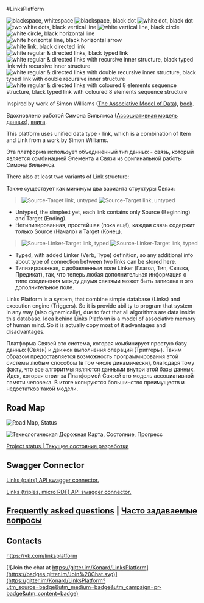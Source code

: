 #LinksPlatform

![blackspace, whitespace](https://raw.githubusercontent.com/Konard/LinksPlatform/master/doc/Intro/1.png "blackspace, whitespace")
![blackspace, black dot](https://raw.githubusercontent.com/Konard/LinksPlatform/master/doc/Intro/2.png "blackspace, black dot")
![white dot, black dot](https://raw.githubusercontent.com/Konard/LinksPlatform/master/doc/Intro/3.png "white dot, black dot")
![two white dots, black vertical line](https://raw.githubusercontent.com/Konard/LinksPlatform/master/doc/Intro/4.png "two white dots, black vertical line")
![white vertical line, black circle](https://raw.githubusercontent.com/Konard/LinksPlatform/master/doc/Intro/5.png "white vertical line, black circle")
![white circle, black horizontal line](https://raw.githubusercontent.com/Konard/LinksPlatform/master/doc/Intro/6.png "white circle, black horizontal line")
![white horizontal line, black horizontal arrow](https://raw.githubusercontent.com/Konard/LinksPlatform/master/doc/Intro/7.png "white horizontal line, black horizontal arrow")
![white link, black directed link](https://raw.githubusercontent.com/Konard/LinksPlatform/master/doc/Intro/8.png "white link, black directed link")
![white regular & directed links, black typed link](https://raw.githubusercontent.com/Konard/LinksPlatform/master/doc/Intro/9.png "white regular & directed links, black typed link")
![white regular & directed links with recursive inner structure, black typed link with recursive inner structure](https://raw.githubusercontent.com/Konard/LinksPlatform/master/doc/Intro/10.png "white regular & directed links with recursive inner structure, black typed link with recursive inner structure")
![white regular & directed links with double recursive inner structure, black typed link with double recursive inner structure](https://raw.githubusercontent.com/Konard/LinksPlatform/master/doc/Intro/11.png "white regular & directed links with double recursive inner structure, black typed link with double recursive inner structure")
![white regular & directed links with coloured 8 elements sequence structure, black typed link with coloured 8 elements sequence structure](https://raw.githubusercontent.com/Konard/LinksPlatform/master/doc/Intro/12.png "white regular & directed links with coloured 8 elements sequence structure, black typed link with coloured 8 elements sequence structure")


Inspired by work of Simon Williams ([The Associative Model of Data](http://en.wikipedia.org/w/index.php?title=Associative_model_of_data&oldid=417122527)), [book](http://www.sentences.com/docs/other_docs/AMD.pdf).

Вдохновлено работой Симона Вильямса ([Ассоциативная модель данных](http://en.wikipedia.org/w/index.php?title=Associative_model_of_data&oldid=417122527)), [книга](http://www.sentences.com/docs/other_docs/AMD.pdf).

This platform uses unified data type - link, which is a combination of Item and Link from a work by Simon Williams.

Эта платформа использует объединённый тип данных - связь, который является комбинацией Элемента и Связи из оригинальной работы Симона Вильямса.

There also at least two variants of Link structure:

Также существует как минимум два варианта структуры Связи:

> ![Source-Target link, untyped](https://raw.githubusercontent.com/Konard/LinksPlatform/master/doc/ST.png "Source-Target link, untyped")
> ![Source-Target link, untyped](https://raw.githubusercontent.com/Konard/LinksPlatform/master/doc/ST-dots.png "Source-Target link, untyped")

- Untyped, the simplest yet, each link contains only Source (Beginning) and Target (Ending).
- Нетипизированная, простейшая (пока ещё), каждая связь содержит только Source (Начало) и Target (Конец).

> ![Source-Linker-Target link, typed](https://raw.githubusercontent.com/Konard/LinksPlatform/master/doc/SLT.png "Source-Linker-Target link, typed")
> ![Source-Linker-Target link, typed](https://raw.githubusercontent.com/Konard/LinksPlatform/master/doc/SLT-dots.png "Source-Linker-Target link, typed")

- Typed, with added Linker (Verb, Type) definition, so any additional info about type of connection between two links can be stored here.
- Типизированная, с добавленным поле Linker (Глагол, Тип, Связка, Предикат), так, что теперь любая дополнительная информация о типе соединения между двумя связями может быть записана в это дополнительное поле.

Links Platform is a system, that combine simple database (Links) and execution engine (Triggers). So it is provide ability to program that system in any way (also dynamically), due to fact that all algorithms are data inside this database. Idea behind Links Platform is a model of associative memory of human mind. So it is actually copy most of it advantages and disadvantages.

Платформа Связей это система, которая комбинирует простую базу данных (Связи) и движок выполнения операций (Триггеры). Таким образом предоставляется возможность программирования этой системы любым способом (в том числе динамически), благодаря тому факту, что все алгоритмы являются данными внутри этой базы данных. Идея, которая стоит за Платформой Связей это модель ассоциативной памяти человека. В итоге копируются большинство преимуществ и недостатков такой модели.

## Road Map
![Road Map, Status](https://raw.githubusercontent.com/Konard/LinksPlatform/master/doc/RoadMap-status.png "Road Map, Status")

![Технологическая Дорожная Карта, Состояние, Прогресс](https://raw.githubusercontent.com/Konard/LinksPlatform/master/doc/RoadMap-status-ru.png "Технологическая Дорожная Карта, Состояние, Прогресс")

[Project status | Текущее состояние разработки](https://github.com/Konard/LinksPlatform/milestones)

## Swagger Connector

[Links (pairs) API swagger connector.](https://gist.github.com/Konard/c76f9948bb25a0d7aff1)

[Links (triples, micro RDF) API swagger connector.](https://gist.github.com/Konard/e6a0bff583bbca4d452b)

## [Frequently asked questions](https://github.com/Konard/LinksPlatform/wiki/FAQ) | [Часто задаваемые вопросы](https://github.com/Konard/LinksPlatform/wiki/%D0%A7%D0%90%D0%92%D0%9E)

## Contacts

https://vk.com/linksplatform

[![Join the chat at https://gitter.im/Konard/LinksPlatform](https://badges.gitter.im/Join%20Chat.svg)](https://gitter.im/Konard/LinksPlatform?utm_source=badge&utm_medium=badge&utm_campaign=pr-badge&utm_content=badge)
